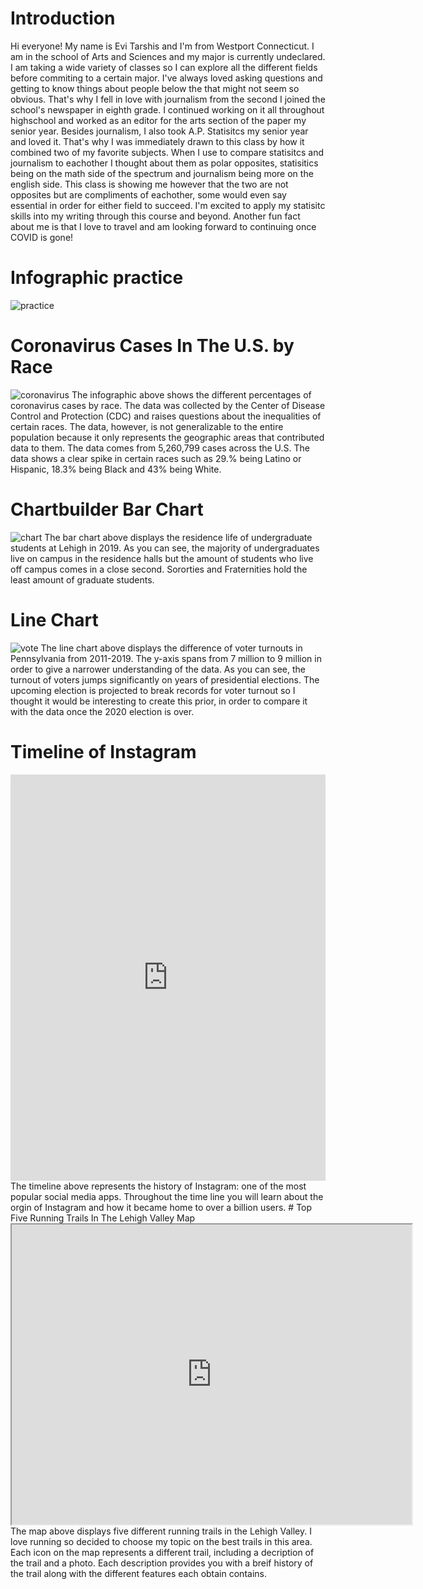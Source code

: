 # Introduction
Hi everyone! My name is Evi Tarshis and I'm from Westport Connecticut. I am in the school of Arts and Sciences and my major is currently undeclared. I am taking a wide variety of classes so I can explore all the different fields before commiting to a certain major. 
I've always loved asking questions and getting to know things about people below the that might not seem so obvious. That's why I fell in love with journalism from the second I joined the school's newspaper in eighth grade. I continued working on it all throughout highschool and worked as an editor for the arts section of the paper my senior year. 
Besides journalism, I also took A.P. Statisitcs my senior year and loved it. That's why I was immediately drawn to this class by how it combined two of my favorite subjects. When I use to compare statisitcs and journalism to eachother I thought about them as polar opposites, statisitics being on the math side of the spectrum and journalism being more on the english side. This class is showing me however that the two are not opposites but are compliments of eachother, some would even say essential in order for either field to succeed. I'm excited to apply my statisitc skills into my writing through this course and beyond.
Another fun fact about me is that I love to travel and am looking forward to continuing once COVID is gone! 
# Infographic practice
![practice](https://github.com/evitarshis/evitarshis.github.io/blob/master/PRACTICE.png?raw=true)
# Coronavirus Cases In The U.S. by Race
![coronavirus](https://github.com/evitarshis/evitarshis.github.io/blob/master/Coronavirus%20cases%20by%20race_ethnicity%20in%20the%20United%20States.png?raw=true]) The infographic above shows the different percentages of coronavirus cases by race. The data was collected by the Center of Disease Control and Protection (CDC) and raises questions about the inequalities of certain races. The data, however, is not generalizable to the entire population because it only represents the geographic areas that contributed data to them. The data comes from 5,260,799 cases across the U.S. The data shows a clear spike in certain races such as 29.% being Latino or Hispanic, 18.3% being Black and 43% being White. 

# Chartbuilder Bar Chart
![chart](https://github.com/evitarshis/evitarshis.github.io/blob/master/chart.png?raw=true)
The bar chart above displays the residence life of undergraduate students at Lehigh in 2019. As you can see, the majority of undergraduates live on campus in the residence halls but the amount of students who live off campus comes in a close second. Sororties and Fraternities hold the least amount of graduate students.

# Line Chart
![vote](https://github.com/evitarshis/evitarshis.github.io/blob/master/Vote.png?raw=true)
The line chart above displays the difference of voter turnouts in Pennsylvania from 2011-2019. The y-axis spans from 7 million to 9 million in order to give a narrower understanding of the data. As you can see, the turnout of voters jumps significantly on years of presidential elections. The upcoming election is projected to break records for voter turnout so I thought it would be interesting to create this prior, in order to compare it with the data once the 2020 election is over. 
# Timeline of Instagram
<iframe src='https://cdn.knightlab.com/libs/timeline3/latest/embed/index.html?source=1qC63jzvXZgSZHCK_XdNkPYrPEfaKR8PqUVQqDhI60HM&font=Default&lang=en&initial_zoom=2&height=650' width='100%' height='650' webkitallowfullscreen mozallowfullscreen allowfullscreen frameborder='0'></iframe>
The timeline above represents the history of Instagram: one of the most popular social media apps. Throughout the time line you will learn about the orgin of Instagram and how it became home to over a billion users. 
# Top Five Running Trails In The Lehigh Valley Map
<iframe src="https://www.google.com/maps/d/u/2/embed?mid=14kqscb2LT4hHrHBbKhamM40-G4V1dmn4" width="640" height="480"></iframe>
The map above displays five different running trails in the Lehigh Valley. I love running so decided to choose my topic on the best trails in this area. Each icon on the map represents a different trail, including a decription of the trail and a photo. Each description provides you with a breif history of the trail along with the different features each obtain contains. 

